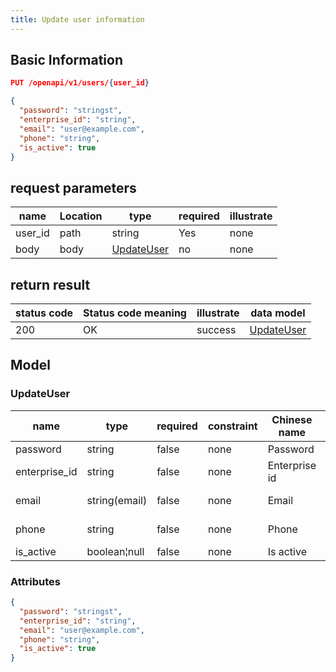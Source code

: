 ```yaml
---
title: Update user information
---
```


## Basic Information

```json title="请求路径"
PUT /openapi/v1/users/{user_id}
```
>

```json title="Body请求参数"
{
  "password": "stringst",
  "enterprise_id": "string",
  "email": "user@example.com",
  "phone": "string",
  "is_active": true
}
```

## request parameters

| name    | Location | type                      | required | illustrate |
| ------- | -------- | ------------------------- | -------- | ---------- |
| user_id | path     | string                    | Yes      | none       |
| body    | body     | [UpdateUser](#UpdateUser) | no       | none       |


## return result

| status code | Status code meaning | illustrate | data model                |
| ----------- | ------------------- | ---------- | ------------------------- |
| 200         | OK                  | success    | [UpdateUser](#UpdateUser) |

## Model

### UpdateUser

| name          | type          | required | constraint | Chinese name  | illustrate       |
| ------------- | ------------- | -------- | ---------- | ------------- | ---------------- |
| password      | string        | false    | none       | Password      | password         |
| enterprise_id | string        | false    | none       | Enterprise id | enterprise_id    |
| email         | string(email) | false    | none       | Email         | email address    |
| phone         | string        | false    | none       | Phone         | cellphone number |
| is_active     | boolean¦null  | false    | none       | Is active     | active state     |

### Attributes

```json
{
  "password": "stringst",
  "enterprise_id": "string",
  "email": "user@example.com",
  "phone": "string",
  "is_active": true
}

```


